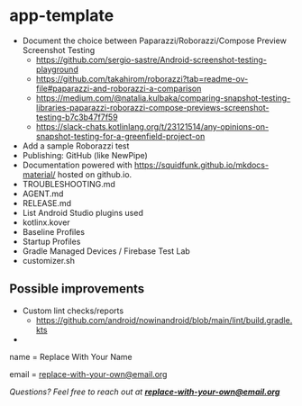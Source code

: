 # app-template

- Document the choice between Paparazzi/Roborazzi/Compose Preview Screenshot
  Testing
  - https://github.com/sergio-sastre/Android-screenshot-testing-playground
  - https://github.com/takahirom/roborazzi?tab=readme-ov-file#paparazzi-and-roborazzi-a-comparison
  - https://medium.com/@natalia.kulbaka/comparing-snapshot-testing-libraries-paparazzi-roborazzi-compose-previews-screenshot-testing-b7c3b47f7f59
  - https://slack-chats.kotlinlang.org/t/23121514/any-opinions-on-snapshot-testing-for-a-greenfield-project-on
- Add a sample Roborazzi test
- Publishing: GitHub (like NewPipe)
- Documentation powered with https://squidfunk.github.io/mkdocs-material/ hosted
  on github.io.
- TROUBLESHOOTING.md
- AGENT.md
- RELEASE.md
- List Android Studio plugins used
- kotlinx.kover
- Baseline Profiles
- Startup Profiles
- Gradle Managed Devices / Firebase Test Lab
- customizer.sh

## Possible improvements

- Custom lint checks/reports
  - https://github.com/android/nowinandroid/blob/main/lint/build.gradle.kts
-

name = Replace With Your Name

email = replace-with-your-own@email.org

_Questions? Feel free to reach out at **replace-with-your-own@email.org**_
